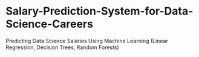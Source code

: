 # Salary-Prediction-System-for-Data-Science-Careers
Predicting Data Science Salaries Using Machine Learning (Linear Regression, Decision Trees, Random Forests)
